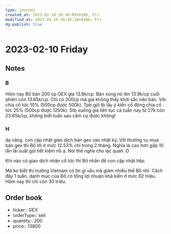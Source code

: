 ```yaml
---
type: journal
created_at: 2023-02-10 20:36:09+0100, Fri
modified_at: 2023-02-10 20:45:16+0100, Fri
dg-publish: true
---
```

# 2023-02-10 Friday

## Notes

### B

Hôm nay Bố bán 200 cp GEX giá 13.8k/cp. Bán xong nó lên 13.9k/cp cuối phiên còn 13.65k/cp. Chỉ có 200cp mà giá không thấy khởi sắc nên bán.
Vib chia cổ tức 10% (500cp được 500k). Tpb gửi tb lấy ý kiến cổ đông chia cổ tức 25% (500cp được 1250k).
Stb xuống giá liên tục cả tuần nay từ 27k còn 23:65k/cp, không biết tuần sau cầm cự được không!

### H

dạ vâng. con cập nhật giao dịch bán gex vào nhật ký. Với thương vụ mua bán gex thì Bố lời ở mức 12.53% chỉ trong 2 tháng. Nghĩa là cao hơn gấp 10 lần lãi suất gửi tiết kiệm rồi ạ. Nói thế nghe cho lạc quan :D

Khi nào có giao dịch nhận cổ tức thì Bố nhắn để con cập nhật tiếp.

Mà ko biết thị trường Vietnam có tin gì xấu mà giảm nhiều thế Bố nhỉ. Cách đây 1 tuần, danh mục của Bố có tổng lợi nhuận khả kiến ở mức 62 triệu. Hôm nay thì chỉ còn 30 triệu.

## Order book

- ticker:: GEX
- orderType:: sell
- quantity:: 200
- price:: 13800
